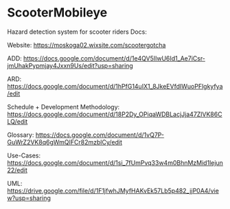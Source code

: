 # ScooterMobileye
Hazard detection system for scooter riders
Docs:

Website:
https://moskoga02.wixsite.com/scootergotcha

ADD:
https://docs.google.com/document/d/1e4QV5IlwU6Id1_Ae7iCsr-jmUhakPypmjay4Jxxn9Us/edit?usp=sharing

ARD:
https://docs.google.com/document/d/1hPfG14uIX1_8JkeEVfdIWuoPFlgkyfya/edit

Schedule + Development Methodology:
https://docs.google.com/document/d/18P2Dy_OPiqaWDBLacjJja47ZlVK86CLQ/edit

Glossary:
https://docs.google.com/document/d/1vQ7P-GuWrZ2VK8q6gWmQIFCr82mzblCy/edit

Use-Cases:
https://docs.google.com/document/d/1si_7fUmPvq33w4m0BhnMzMid1lejun22/edit

UML:
https://drive.google.com/file/d/1F1jfwhJMyfHAKvEk57Lb5p482_jjP0A4/view?usp=sharing
